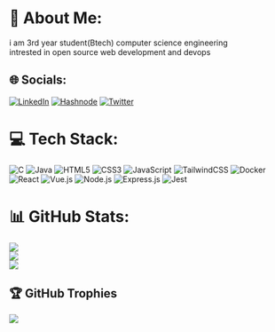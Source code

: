 # 💫 About Me:
i am 3rd year student(Btech) computer science engineering<br> intrested in open source web development and devops


## 🌐 Socials:
[![LinkedIn](https://img.shields.io/badge/LinkedIn-%230077B5.svg?logo=linkedin&logoColor=white)](https://www.linkedin.com/in/satyam-kale-983b4b2a2/) [![Hashnode](https://img.shields.io/badge/Hashnode-2962FF?style=flat&logo=hashnode&logoColor=white)](https://hashnode.com/@satyam27) [![Twitter](https://img.shields.io/badge/Twitter-%231DA1F2.svg?logo=Twitter&logoColor=white)](https://twitter.com/@satyamk07018919) 

# 💻 Tech Stack:
![C](https://img.shields.io/badge/c-%2300599C.svg?style=for-the-badge&logo=c&logoColor=white) ![Java](https://img.shields.io/badge/java-%23ED8B00.svg?style=for-the-badge&logo=java&logoColor=white) ![HTML5](https://img.shields.io/badge/html5-%23E34F26.svg?style=for-the-badge&logo=html5&logoColor=white) ![CSS3](https://img.shields.io/badge/css3-%231572B6.svg?style=for-the-badge&logo=css3&logoColor=white)  ![JavaScript](https://img.shields.io/badge/javascript-%23323330.svg?style=for-the-badge&logo=javascript&logoColor=%23F7DF1E) ![TailwindCSS](https://img.shields.io/badge/tailwindcss-%2338B2AC.svg?style=for-the-badge&logo=tailwind-css&logoColor=white) ![Docker](https://img.shields.io/badge/docker-%230db7ed.svg?style=for-the-badge&logo=docker&logoColor=white) ![React](https://img.shields.io/badge/react-%2320232a.svg?style=for-the-badge&logo=react&logoColor=%2361DAFB) ![Vue.js](https://img.shields.io/badge/vue.js-%2335495e.svg?style=for-the-badge&logo=vue.js&logoColor=%234FC08D) ![Node.js](https://img.shields.io/badge/node.js-6DA55F?style=for-the-badge&logo=node.js&logoColor=white) ![Express.js](https://img.shields.io/badge/express.js-%23404d59.svg?style=for-the-badge&logo=express&logoColor=%2361DAFB) ![Jest](https://img.shields.io/badge/jest-C21325?style=for-the-badge&logo=jest&logoColor=white)


# 📊 GitHub Stats:
![](https://github-readme-stats.vercel.app/api?username=satyamkale27&theme=dark&hide_border=false&include_all_commits=true&count_private=false)<br/>
![](https://github-readme-streak-stats.herokuapp.com/?user=satyamkale27&theme=dark&hide_border=false)<br/>
![](https://github-readme-stats.vercel.app/api/top-langs/?username=satyamkale27&theme=dark&hide_border=false&include_all_commits=true&count_private=false&layout=compact)

## 🏆 GitHub Trophies
![](https://github-profile-trophy.vercel.app/?username=satyamkale27&theme=radical&no-frame=false&no-bg=true&margin-w=4)

